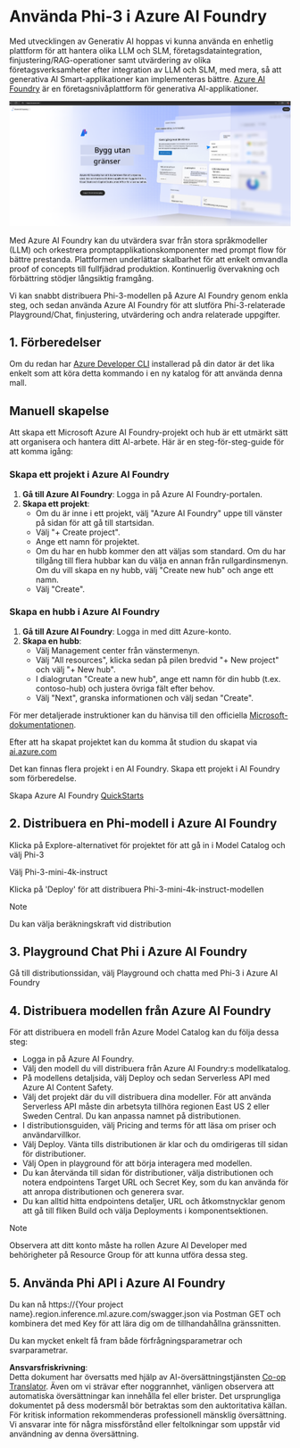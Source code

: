 <!--
CO_OP_TRANSLATOR_METADATA:
{
  "original_hash": "3a1e48b628022485aac989c9f733e792",
  "translation_date": "2025-07-17T05:24:21+00:00",
  "source_file": "md/02.QuickStart/AzureAIFoundry_QuickStart.md",
  "language_code": "sv"
}
-->
# **Använda Phi-3 i Azure AI Foundry**

Med utvecklingen av Generativ AI hoppas vi kunna använda en enhetlig plattform för att hantera olika LLM och SLM, företagsdataintegration, finjustering/RAG-operationer samt utvärdering av olika företagsverksamheter efter integration av LLM och SLM, med mera, så att generativa AI Smart-applikationer kan implementeras bättre. [Azure AI Foundry](https://ai.azure.com) är en företagsnivåplattform för generativa AI-applikationer.

![aistudo](../../../../translated_images/aifoundry_home.f28a8127c96c7d93d6fb1d0a69b635bc36834da1f0615d7d2b8be216021d9eeb.sv.png)

Med Azure AI Foundry kan du utvärdera svar från stora språkmodeller (LLM) och orkestrera promptapplikationskomponenter med prompt flow för bättre prestanda. Plattformen underlättar skalbarhet för att enkelt omvandla proof of concepts till fullfjädrad produktion. Kontinuerlig övervakning och förbättring stödjer långsiktig framgång.

Vi kan snabbt distribuera Phi-3-modellen på Azure AI Foundry genom enkla steg, och sedan använda Azure AI Foundry för att slutföra Phi-3-relaterade Playground/Chat, finjustering, utvärdering och andra relaterade uppgifter.

## **1. Förberedelser**

Om du redan har [Azure Developer CLI](https://learn.microsoft.com/azure/developer/azure-developer-cli/overview?WT.mc_id=aiml-138114-kinfeylo) installerad på din dator är det lika enkelt som att köra detta kommando i en ny katalog för att använda denna mall.

## Manuell skapelse

Att skapa ett Microsoft Azure AI Foundry-projekt och hub är ett utmärkt sätt att organisera och hantera ditt AI-arbete. Här är en steg-för-steg-guide för att komma igång:

### Skapa ett projekt i Azure AI Foundry

1. **Gå till Azure AI Foundry**: Logga in på Azure AI Foundry-portalen.
2. **Skapa ett projekt**:
   - Om du är inne i ett projekt, välj "Azure AI Foundry" uppe till vänster på sidan för att gå till startsidan.
   - Välj "+ Create project".
   - Ange ett namn för projektet.
   - Om du har en hubb kommer den att väljas som standard. Om du har tillgång till flera hubbar kan du välja en annan från rullgardinsmenyn. Om du vill skapa en ny hubb, välj "Create new hub" och ange ett namn.
   - Välj "Create".

### Skapa en hubb i Azure AI Foundry

1. **Gå till Azure AI Foundry**: Logga in med ditt Azure-konto.
2. **Skapa en hubb**:
   - Välj Management center från vänstermenyn.
   - Välj "All resources", klicka sedan på pilen bredvid "+ New project" och välj "+ New hub".
   - I dialogrutan "Create a new hub", ange ett namn för din hubb (t.ex. contoso-hub) och justera övriga fält efter behov.
   - Välj "Next", granska informationen och välj sedan "Create".

För mer detaljerade instruktioner kan du hänvisa till den officiella [Microsoft-dokumentationen](https://learn.microsoft.com/azure/ai-studio/how-to/create-projects).

Efter att ha skapat projektet kan du komma åt studion du skapat via [ai.azure.com](https://ai.azure.com/)

Det kan finnas flera projekt i en AI Foundry. Skapa ett projekt i AI Foundry som förberedelse.

Skapa Azure AI Foundry [QuickStarts](https://learn.microsoft.com/azure/ai-studio/quickstarts/get-started-code)


## **2. Distribuera en Phi-modell i Azure AI Foundry**

Klicka på Explore-alternativet för projektet för att gå in i Model Catalog och välj Phi-3

Välj Phi-3-mini-4k-instruct

Klicka på 'Deploy' för att distribuera Phi-3-mini-4k-instruct-modellen

> [!NOTE]
>
> Du kan välja beräkningskraft vid distribution

## **3. Playground Chat Phi i Azure AI Foundry**

Gå till distributionssidan, välj Playground och chatta med Phi-3 i Azure AI Foundry

## **4. Distribuera modellen från Azure AI Foundry**

För att distribuera en modell från Azure Model Catalog kan du följa dessa steg:

- Logga in på Azure AI Foundry.
- Välj den modell du vill distribuera från Azure AI Foundry:s modellkatalog.
- På modellens detaljsida, välj Deploy och sedan Serverless API med Azure AI Content Safety.
- Välj det projekt där du vill distribuera dina modeller. För att använda Serverless API måste din arbetsyta tillhöra regionen East US 2 eller Sweden Central. Du kan anpassa namnet på distributionen.
- I distributionsguiden, välj Pricing and terms för att läsa om priser och användarvillkor.
- Välj Deploy. Vänta tills distributionen är klar och du omdirigeras till sidan för distributioner.
- Välj Open in playground för att börja interagera med modellen.
- Du kan återvända till sidan för distributioner, välja distributionen och notera endpointens Target URL och Secret Key, som du kan använda för att anropa distributionen och generera svar.
- Du kan alltid hitta endpointens detaljer, URL och åtkomstnycklar genom att gå till fliken Build och välja Deployments i komponentsektionen.

> [!NOTE]
> Observera att ditt konto måste ha rollen Azure AI Developer med behörigheter på Resource Group för att kunna utföra dessa steg.

## **5. Använda Phi API i Azure AI Foundry**

Du kan nå https://{Your project name}.region.inference.ml.azure.com/swagger.json via Postman GET och kombinera det med Key för att lära dig om de tillhandahållna gränssnitten.

Du kan mycket enkelt få fram både förfrågningsparametrar och svarparametrar.

**Ansvarsfriskrivning**:  
Detta dokument har översatts med hjälp av AI-översättningstjänsten [Co-op Translator](https://github.com/Azure/co-op-translator). Även om vi strävar efter noggrannhet, vänligen observera att automatiska översättningar kan innehålla fel eller brister. Det ursprungliga dokumentet på dess modersmål bör betraktas som den auktoritativa källan. För kritisk information rekommenderas professionell mänsklig översättning. Vi ansvarar inte för några missförstånd eller feltolkningar som uppstår vid användning av denna översättning.